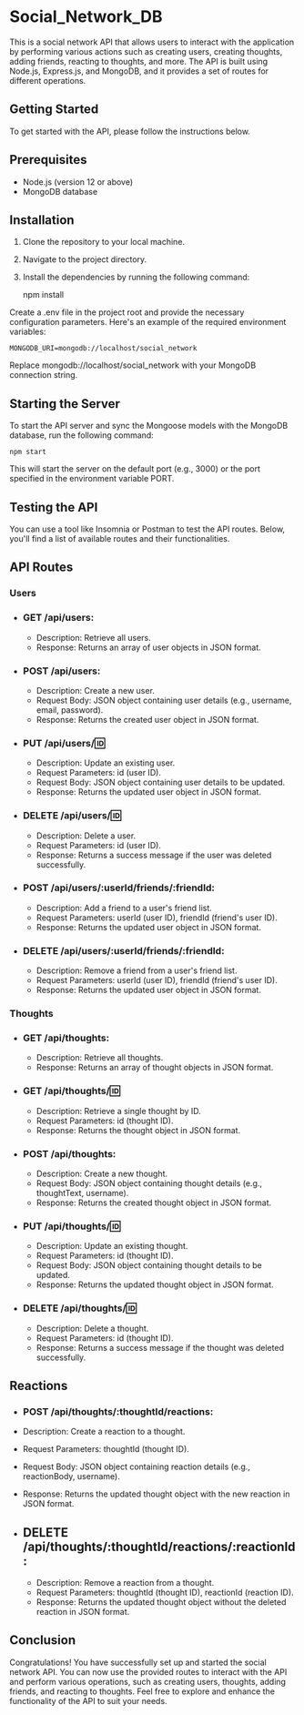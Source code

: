 # Social_Network_DB

This is a social network API that allows users to interact with the application by performing various actions such as creating users, creating thoughts, adding friends, reacting to thoughts, and more. The API is built using Node.js, Express.js, and MongoDB, and it provides a set of routes for different operations.

## Getting Started

To get started with the API, please follow the instructions below.


## Prerequisites

- Node.js (version 12 or above)
- MongoDB database

## Installation

1. Clone the repository to your local machine.

2. Navigate to the project directory.

3. Install the dependencies by running the following command:



    npm install

Create a .env file in the project root and provide the necessary configuration parameters. Here's an example of the required environment variables:

    MONGODB_URI=mongodb://localhost/social_network

Replace mongodb://localhost/social_network with your MongoDB connection string.

## Starting the Server

To start the API server and sync the Mongoose models with the MongoDB database, run the following command:

    npm start

This will start the server on the default port (e.g., 3000) or the port specified in the environment variable PORT.

## Testing the API

You can use a tool like Insomnia or Postman to test the API routes. Below, you'll find a list of available routes and their functionalities.

## API Routes

### Users

- ### GET /api/users:
  - Description: Retrieve all users.
  - Response: Returns an array of user objects in JSON format.

- ### POST /api/users:
  - Description: Create a new user.
  - Request Body: JSON object containing user details (e.g., username, email, password).
  - Response: Returns the created user object in JSON format.

- ### PUT /api/users/:id:
  - Description: Update an existing user.
  - Request Parameters: id (user ID).
  - Request Body: JSON object containing user details to be updated.
  - Response: Returns the updated user object in JSON format.

- ### DELETE /api/users/:id:
  - Description: Delete a user.
  - Request Parameters: id (user ID).
  - Response: Returns a success message if the user was deleted successfully.

- ### POST /api/users/:userId/friends/:friendId:
  - Description: Add a friend to a user's friend list.
  - Request Parameters: userId (user ID), friendId (friend's user ID).
  - Response: Returns the updated user object in JSON format.

- ### DELETE /api/users/:userId/friends/:friendId:
  - Description: Remove a friend from a user's friend list.
  - Request Parameters: userId (user ID), friendId (friend's user ID).
  - Response: Returns the updated user object in JSON format.

### Thoughts

- ### GET /api/thoughts:
  - Description: Retrieve all thoughts.
  - Response: Returns an array of thought objects in JSON format.

- ### GET /api/thoughts/:id:
  - Description: Retrieve a single thought by ID.
  - Request Parameters: id (thought ID).
  - Response: Returns the thought object in JSON format.

- ### POST /api/thoughts:
  - Description: Create a new thought.
  - Request Body: JSON object containing thought details (e.g., thoughtText, username).
  - Response: Returns the created thought object in JSON format.

- ### PUT /api/thoughts/:id:
  - Description: Update an existing thought.
  - Request Parameters: id (thought ID).
  - Request Body: JSON object containing thought details to be updated.
  - Response: Returns the updated thought object in JSON format.

- ### DELETE /api/thoughts/:id:
  - Description: Delete a thought.
  - Request Parameters: id (thought ID).
  - Response: Returns a success message if the thought was deleted successfully.

## Reactions
  - ### POST /api/thoughts/:thoughtId/reactions:
  - Description: Create a reaction to a thought.
  - Request Parameters: thoughtId (thought ID).
  - Request Body: JSON object containing reaction details (e.g., reactionBody, username).
  - Response: Returns the updated thought object with the new reaction in JSON format.

- ## DELETE /api/thoughts/:thoughtId/reactions/:reactionId:
  - Description: Remove a reaction from a thought.
  - Request Parameters: thoughtId (thought ID), reactionId (reaction ID).
  - Response: Returns the updated thought object without the deleted reaction in JSON format.

## Conclusion

Congratulations! You have successfully set up and started the social network API. You can now use the provided routes to interact with the API and perform various operations, such as creating users, thoughts, adding friends, and reacting to thoughts. Feel free to explore and enhance the functionality of the API to suit your needs.